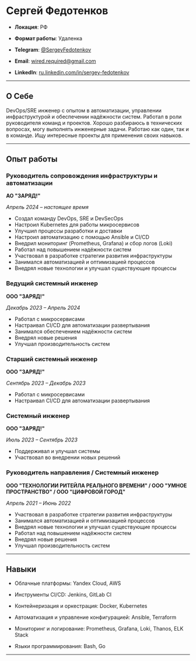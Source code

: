 # Сергей Федотенков

-  **Локация**: РФ

-  **Формат работы**: Удаленка

-  **Telegram**: [@SergeyFedotenkov](https://t.me/SergeyFedotenkov)

-  **Email**: wired.required@gmail.com

-  **LinkedIn**: [ru.linkedin.com/in/sergey-fedotenkov](https://ru.linkedin.com/in/sergey-fedotenkov)  

---

  

## О Себе

DevOps/SRE инженер с опытом в автоматизации, управлении инфраструктурой и обеспечении надёжности систем. Работал в роли руководителя команд и проектов. Хорошо разбираюсь в технических вопросах, могу выполнять инженерные задачи. Работаю как один, так и в команде. Ищу интересные проекты для применения своих навыков.

  

---

  

## Опыт работы

  

### Руководитель сопровождения инфраструктуры и автоматизации

**АО "ЗАРЯД!"**

*Апрель 2024 – настоящее время*

- Создал команду DevOps, SRE и DevSecOps
- Настроил Kubernetes для работы микросервисов
- Улучшил процессы разработки и доставки
- Настроил автоматизацию с помощью Ansible и CI/CD
- Внедрил мониторинг (Prometheus, Grafana) и сбор логов (Loki)
- Работал над повышением надёжности систем
- Участвовал в разработке стратегии развития инфраструктуры
- Занимался автоматизацией и оптимизацией процессов
- Внедрял новые технологии и улучшал существующие процессы

### Ведущий системный инженер

**ООО "ЗАРЯД!"**

*Декабрь 2023 – Апрель 2024*

- Работал с микросервисами
- Настраивал CI/CD для автоматизации развертывания
- Занимался обеспечением надёжности систем
- Внедрял новые решения
- Улучшал производительность систем

### Старший системный инженер

**ООО "ЗАРЯД!"**

*Сентябрь 2023 – Декабрь 2023*

- Работал с микросервисами
- Настраивал CI/CD для автоматизации развертывания

### Системный инженер

**ООО "ЗАРЯД!"**

*Июль 2023 – Сентябрь 2023*

- Поддерживал и улучшал системы
- Участвовал во внедрении новых решений

### Руководитель направления / Системный инженер

**ООО "ТЕХНОЛОГИИ РИТЕЙЛА РЕАЛЬНОГО ВРЕМЕНИ" / ООО "УМНОЕ ПРОСТРАНСТВО" / ООО "ЦИФРОВОЙ ГОРОД"**

*Апрель 2021 – Июнь 2022*

- Участвовал в разработке стратегии развития инфраструктуры
- Занимался автоматизацией и оптимизацией процессов
- Внедрял новые технологии и улучшал существующие процессы
- Работал над повышением надёжности систем
- Внедрял новые решения
- Улучшал производительность систем

  

---

  
  

## Навыки

  

- Облачные платформы: Yandex Cloud, AWS

- Инструменты CI/CD: Jenkins, GitLab CI

- Контейнеризация и оркестрация: Docker, Kubernetes

- Автоматизация и управление конфигурацией: Ansible, Terraform

- Мониторинг и логирование: Prometheus, Grafana, Loki, Thanos, ELK Stack

- Языки программирования: Bash, Go

  

---

